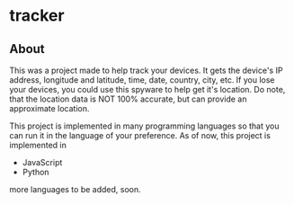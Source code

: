 # tracker

## About
This was a project made to help track your devices. It gets the device's IP address, longitude and latitude, time, date, country, city, etc.
If you lose your devices, you could use this spyware to help get it's location.
Do note, that the location data is NOT 100% accurate, but can provide an approximate location.

This project is implemented in many programming languages so that you can run it in the language of your preference.
As of now, this project is implemented in
- JavaScript
- Python

more languages to be added, soon.
